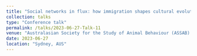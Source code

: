 ```yaml
---
title: "Social networks in flux: how immigration shapes cultural evolution in great tits"
collection: talks
type: "Conference talk"
permalink: /talks/2023-06-27-Talk-11
venue: "Australasian Society for the Study of Animal Behaviour (ASSAB) Conference, 2023"
date: 2023-06-27
location: "Sydney, AUS"
---
```

